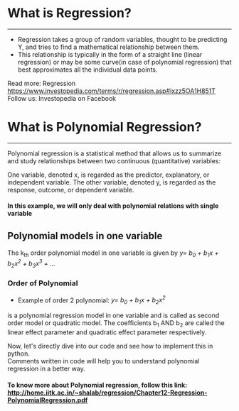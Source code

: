 # What is Regression?
***

- Regression takes a group of random variables, thought to be predicting Y, and tries to find a mathematical relationship between them. 
- This relationship is typically in the form of a straight line (linear regression) or may be some curve(in case of polynomial regression) that best approximates all the individual data points.

Read more: Regression https://www.investopedia.com/terms/r/regression.asp#ixzz5OA1H851T 
Follow us: Investopedia on Facebook

# What is Polynomial Regression?
***
Polynomial regression is a statistical method that allows us to summarize and study relationships between two continuous (quantitative) variables:

One variable, denoted x, is regarded as the predictor, explanatory, or independent variable.
The other variable, denoted y, is regarded as the response, outcome, or dependent variable.

#### In this example, we will only deal with polynomial relations with single variable

## Polynomial models in one variable
The k<sub>th</sub> order polynomial model in one variable is given by
<i> 
   y= b<sub>0</sub> + b<sub>1</sub>x + b<sub>2</sub>x<sup>2</sup> + b<sub>3</sub>x<sup>3</sup> + ...
</i>
### Order of Polynomial
- Example of order 2 polynomial:
  <i> 
   y= b<sub>0</sub> + b<sub>1</sub>x + b<sub>2</sub>x<sup>2</sup> 
</i>

is a polynomial regression model in one variable and is called as second order model or quadratic
model. The coefficients b<sub>1</sub> AND b<sub>2</sub> are called the linear effect parameter and quadratic effect
parameter respectively.

Now, let's directly dive into our code and see how to implement this in python.<br> Comments written in code will help you to understand polynomial regression in a better way.

#### To know more about Polynomial regression, follow this link: http://home.iitk.ac.in/~shalab/regression/Chapter12-Regression-PolynomialRegression.pdf<br>

